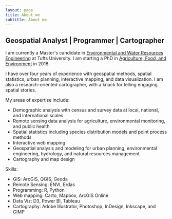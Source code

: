 ```yaml
---
layout: page
title: About me
subtitle: About me
---
```


## Geospatial Analyst | Programmer | Cartographer

I am currently a Master's candidate in [Environmental and Water Resources Engineering](https://www.engineering.tufts.edu/cee) at Tufts University. I am starting a PhD in [Agriculture, Food, and Environment](https://www.nutrition.tufts.edu) in 2018. 

I have over four years of experience with geospatial methods, spatial statistics, urban planning, interactive mapping, and data visualization. I am also a research-oriented cartographer, with a knack for telling engaging spatial stories.

My areas of expertise include:
* Demographic analysis with census and survey data at local, national, and international scales
* Remote sensing data analysis for agriculture, environmental monitoring, and public health 
* Spatial statistics including species distribution models and point process methods 
* Interactive web mapping 
* Geospatial analysis and modeling for urban planning, environmental engineering, hydrology, and natural resources management 
* Cartography and map design 

Skills:
* GIS: ArcGIS, QGIS, Geoda
* Remote Sensing: ENVI, Erdas
* Programming: R, Python
* Web mapping: Carto, Mapbox, ArcGIS Online
* Data Viz: D3, Power BI, Tableau
* Cartography: Adobe Illustrator, Photoshop, InDesign, Inkscape, and GIMP
